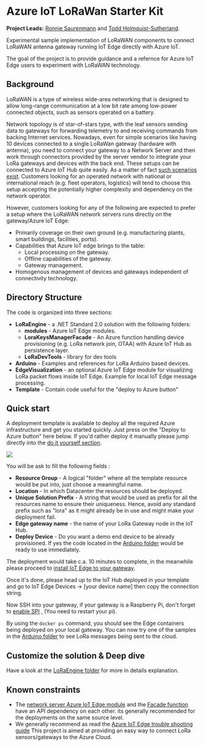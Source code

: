 # Azure IoT LoRaWan Starter Kit

**Project Leads:** [Ronnie Saurenmann](mailto://ronnies@microsoft.com) and
[Todd Holmquist-Sutherland](mailto://toddhs@microsoft.com).

Experimental sample implementation of LoRaWAN components to connect LoRaWAN antenna gateway running IoT Edge directly with Azure IoT.

The goal of the project is to provide guidance and a refernce for Azure IoT Edge users to experiment with LoRaWAN technology.

## Background

LoRaWAN is a type of wireless wide-area networking that is designed to allow long-range communication at a low bit rate among low-power connected objects, such as sensors operated on a battery.

Network topology is of star-of-stars type, with the leaf sensors sending data to gateways for forwarding telemetry to and receiving commands from backing Internet services. Nowadays, even for simple scenarios like having 10 devices connected to a single LoRaWan gateway (hardware with antenna), you need to connect your gateway to a Network Server and then work through connectors provided by the server vendor to integrate your LoRa gateways and devices with the back end. These setups can be connected to Azure IoT Hub quite easily. As a matter of fact [such scenarios exist](https://github.com/loriot/AzureSolutionTemplate). Customers looking for an operated network with national or international reach (e.g. fleet operators, logistics) will tend to choose this setup accepting the potentially higher complexity and dependency on the network operator.

However, customers looking for any of the following are expected to prefer a setup where the LoRaWAN network servers runs directly on the gateway/Azure IoT Edge:

- Primarily coverage on their own ground (e.g. manufacturing plants, smart buildings, facilities, ports).
- Capabilities that Azure IoT edge brings to the table:
  - Local processing on the gateway.
  - Offline capabilities of the gateway.
  - Gateway management.
- Homogenous management of devices and gateways independent of connectivity technology.

## Directory Structure

The code is organized into three sections:

- **LoRaEngine** - a .NET Standard 2.0 solution with the following folders:
  - **modules** - Azure IoT Edge modules.
  - **LoraKeysManagerFacade** - An Azure function handling device provisioning (e.g. LoRa network join, OTAA) with Azure IoT Hub as persistence layer.
  - **LoRaDevTools** - library for dev tools
- **Arduino** - Examples and references for LoRa Arduino based devices.
- **EdgeVisualization** - an optional Azure IoT Edge module for visualizing LoRa packet flows inside IoT Edge. Example for local IoT Edge message processing.
- **Template** - Contain code useful for the "deploy to Azure button"

## Quick start

A deployment template is available to deploy all the required Azure infrastructure and get you started quickly. Just press on the "Deploy to Azure button" here below.
If you'd rather deploy it manually please jump directly into the [do it yourself section](/LoRaEngine).

<a href="https://portal.azure.com/#create/Microsoft.Template/uri/https%3A%2F%2Fraw.githubusercontent.com%2FSkraelinger%2FAzureIoT_LoRaWan_StarterKit%2Fmaster%2FTemplate%2Fazuredeploy.json" target="_blank">
    <img src="http://azuredeploy.net/deploybutton.png"/>
</a>

You will be ask to fill the following fields :

- **Resource Group** - A logical "folder" where all the template resource would be put into, just choose a meaningful name.
- **Location** - In which Datacenter the resources should be deployed.
- **Unique Solution Prefix** - A string that would be used as prefix for all the resources name to ensure their uniqueness. Hence, avoid any standard prefix such as "lora" as it might already be in use and might make your deployment fail.
- **Edge gateway name** - the name of your LoRa Gateway node in the IoT Hub.
- **Deploy Device** - Do you want a demo end device to be already provisioned. If yes the code located in the [Arduino folder](/Arduino) would be ready to use immediately.

The deployment would take c.a. 10 minutes to complete, in the meanwhile please proceed to [install IoT Edge to your gateway](https://docs.microsoft.com/en-us/azure/iot-edge/how-to-install-iot-edge-linux-arm).

Once it's done, please head up to the IoT Hub deployed in your template and go to IoT Edge Devices -> [your device name] then copy the connection string.

Now SSH into your gateway, if your gateway is a Raspberry Pi, don't forget to [enable SPI](https://www.makeuseof.com/tag/enable-spi-i2c-raspberry-pi/) , (You need to restart your pi).

By using the `docker ps` command, you should see the Edge containers being deployed on your local gateway. You can now try one of the samples in the [Arduino folder](/Arduino) to see LoRa messages being sent to the cloud.

## Customize the solution & Deep dive

Have a look at the [LoRaEngine folder](/LoRaEngine) for more in details explanation.

## Known constraints

- The [network server Azure IoT Edge module](/LoRaEngine/modules/LoRaWanNetworkSrvModule) and the [Facade function](/LoRaEngine/LoraKeysManagerFacade) have an API dependency on each other. its generally recommended for the deployments on the same source level.
- We generally recommend as read the [Azure IoT Edge trouble shooting guide](https://docs.microsoft.com/en-us/azure/iot-edge/troubleshoot)
  This project is aimed at providing an easy way to connect LoRa sensors/gateways to the Azure Cloud.
